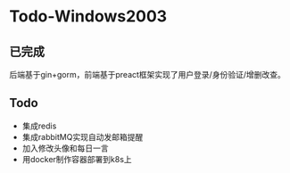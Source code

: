 # Todo-Windows2003

## 已完成
后端基于gin+gorm，前端基于preact框架实现了用户登录/身份验证/增删改查。

## Todo
- 集成redis
- 集成rabbitMQ实现自动发邮箱提醒
- 加入修改头像和每日一言
- 用docker制作容器部署到k8s上
